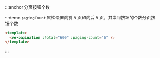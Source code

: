 :::anchor 分页按钮个数

:::demo `pagingCount` 属性设置向前 5 页和向后 5 页，其中间按钮的个数分页按钮个数

```html
<template>
  <ve-pagination :total="600" :paging-count="6" />
</template>
```

:::